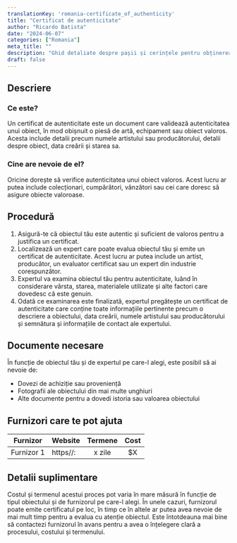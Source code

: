 ```yaml
---
translationKey: 'romania-certificate_of_authenticity'
title: "Certificat de autenticitate"
author: "Ricardo Batista"
date: "2024-06-07"
categories: ["Romania"]
meta_title: ""
description: "Ghid detaliate despre pașii și cerințele pentru obținerea unui Certificat de Autenticitate în România."
draft: false
---
```


## Descriere
### Ce este?
Un certificat de autenticitate este un document care validează autenticitatea unui obiect, în mod obișnuit o piesă de artă, echipament sau obiect valoros. Acesta include detalii precum numele artistului sau producătorului, detalii despre obiect, data creării și starea sa.
### Cine are nevoie de el?
Oricine dorește să verifice autenticitatea unui obiect valoros. Acest lucru ar putea include colecționari, cumpărători, vânzători sau cei care doresc să asigure obiecte valoroase.

## Procedură
1. Asigură-te că obiectul tău este autentic și suficient de valoros pentru a justifica un certificat.
2. Localizează un expert care poate evalua obiectul tău și emite un certificat de autenticitate. Acest lucru ar putea include un artist, producător, un evaluator certificat sau un expert din industrie corespunzător.
3. Expertul va examina obiectul tău pentru autenticitate, luând în considerare vârsta, starea, materialele utilizate și alte factori care dovedesc că este genuin.
4. Odată ce examinarea este finalizată, expertul pregătește un certificat de autenticitate care conține toate informațiile pertinente precum o descriere a obiectului, data creării, numele artistului sau producătorului și semnătura și informațiile de contact ale expertului.

## Documente necesare
În funcție de obiectul tău și de expertul pe care-l alegi, este posibil să ai nevoie de:
- Dovezi de achiziție sau proveniență
- Fotografii ale obiectului din mai multe unghiuri
- Alte documente pentru a dovedi istoria sau valoarea obiectului

## Furnizori care te pot ajuta

| Furnizor        |     Website     |     Termene    |       Cost      |
| --------------- | --------------- |  :-------------: | :-------------: |
| Furnizor 1      |  https//:       |      x zile      |        $X       |

## Detalii suplimentare
Costul și termenul acestui proces pot varia în mare măsură în funcție de tipul obiectului și de furnizorul pe care-l alegi. În unele cazuri, furnizorul poate emite certificatul pe loc, în timp ce în altele ar putea avea nevoie de mai mult timp pentru a evalua cu atenție obiectul. Este întotdeauna mai bine să contactezi furnizorul în avans pentru a avea o înțelegere clară a procesului, costului și termenului.